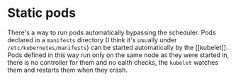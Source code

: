 # Static pods
There's a way to run pods automatically bypassing the scheduler. Pods declared in a `manifests` directory (I think it's usually under `/etc/kubernetes/manifests`) can be started automatically by the [[kubelet]]. Pods defined in this way run only on the same node as they were started in, there is no controller for them and no ealth checks, the `kubelet` watches them and restarts them when they crash.
